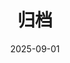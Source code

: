 ---
title: "归档"
date: 2025-09-01
layout: "archives"
slug: "archives"
menu:
    main:
        weight: 2
        params: 
            icon: archives
---